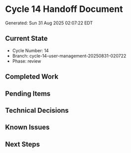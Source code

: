 # Cycle 14 Handoff Document

Generated: Sun 31 Aug 2025 02:07:22 EDT

## Current State
- Cycle Number: 14
- Branch: cycle-14-user-management-20250831-020722
- Phase: review

## Completed Work
<!-- Updated by each agent as they complete their phase -->

## Pending Items
<!-- Items that need attention in the next phase or cycle -->

## Technical Decisions
<!-- Important technical decisions made during this cycle -->

## Known Issues
<!-- Issues discovered but not yet resolved -->

## Next Steps
<!-- Clear action items for the next agent/cycle -->

